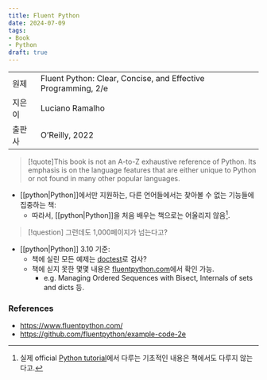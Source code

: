 ```yaml
---
title: Fluent Python
date: 2024-07-09
tags:
- Book
- Python
draft: true
---
```


| | |
| --- | --- |
| 원제 | Fluent Python: Clear, Concise, and Effective Programming, 2/e |
| 지은이 | Luciano Ramalho |
| 출판사 | O’Reilly, 2022 |


> [!quote]This book is not an A-to-Z exhaustive reference of Python. Its emphasis is on the language features that are either unique to Python or not found in many other popular languages. 
- [[python|Python]]에서만 지원하는, 다른 언어들에서는 찾아볼 수 없는 기능들에 집중하는 책:
    - 따라서, [[python|Python]]을 처음 배우는 책으로는 어울리지 않음[^1].

[^1]: 실제 official [Python tutorial](https://docs.python.org/3/tutorial/)에서 다루는 기초적인 내용은 책에서도 다루지 않는다고.

> [!question] 그런데도 1,000페이지가 넘는다고?

- [[python|Python]] 3.10 기준:
    - 책에 실린 모든 예제는 [doctest](https://docs.python.org/3/library/doctest.html)로 검사?
    - 책에 싣지 못한 몇몇 내용은 [fluentpython.com](https://www.fluentpython.com/)에서 확인 가능.
        - e.g. Managing Ordered Sequences with Bisect, Internals of sets and dicts 등.


### References
- https://www.fluentpython.com/
- https://github.com/fluentpython/example-code-2e


